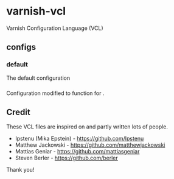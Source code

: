 # varnish-vcl

Varnish Configuration Language (VCL)

## configs

### default

The default configuration

### <name>

Configuration modified to function for <name>.


## Credit

These VCL files are inspired on and partly written lots of people.

- Ipstenu (Mika Epstein) - https://github.com/Ipstenu
- Matthew Jackowski - https://github.com/matthewjackowski
- Mattias Geniar - https://github.com/mattiasgeniar
- Steven Berler - https://github.com/berler

Thank you!
